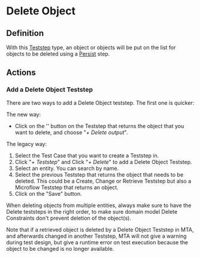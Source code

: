 # Delete Object

## Definition

With this [Teststep](../Teststep) type, an object or objects will be put on the list for objects to be deleted using a [Persist](persist) step. 

## Actions

### Add a Delete Object Teststep

There are two ways to add a Delete Object teststep. The first one is quicker:

The new way: 

- Click on the '<i class="fal fa-ellipsis"></i>' button on the Teststep that returns the object that you want to delete, and choose "*+ Delete output*".

The legacy way:

1. Select the Test Case that you want to create a Teststep in.
2. Click "*+ Teststep*" and Click "*+ Delete*" to add a Delete Object Teststep.
3. Select an entity. You can search by name.
4. Select the previous Teststep that returns the object that needs to be deleted. This could be a Create, Change or Retrieve Teststep but also a Microflow Teststep that returns an object.
5. Click on the "Save" button. 

When deleting objects from multiple entities, always make sure to have the Delete teststeps in the right order, to make sure domain model Delete Constraints don't prevent deletion of the object(s).

Note that if a retrieved object is deleted by a Delete Object Teststep in MTA, and afterwards changed in another Teststep, MTA will not give a warning during test design, but give a runtime error on test execution because the object to be changed is no longer available.